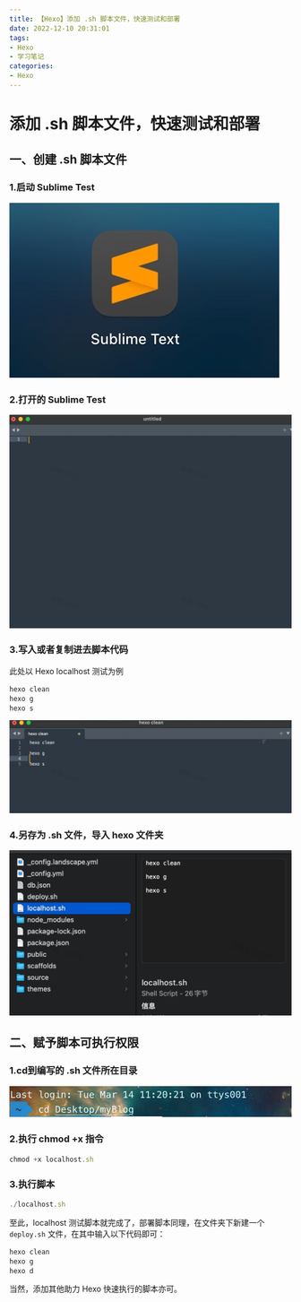 ```yaml
---
title: 【Hexo】添加 .sh 脚本文件，快速测试和部署
date: 2022-12-10 20:31:01
tags:
- Hexo
- 学习笔记
categories:
- Hexo
---
```


# 添加 .sh 脚本文件，快速测试和部署

## 一、创建 .sh 脚本文件

### 1.启动 Sublime Test

![](assets/16787755102992.jpg)

<!-- more -->

### 2.打开的 Sublime Test

![](assets/16787755213456.jpg)


### 3.写入或者复制进去脚本代码

此处以 Hexo localhost 测试为例

```js
hexo clean
hexo g
hexo s
```

![](assets/16787755345365.jpg)

### 4.另存为 .sh 文件，导入 hexo 文件夹

![](assets/16787755472530.jpg)

## 二、赋予脚本可执行权限

### 1.cd到编写的 .sh 文件所在目录

![](assets/16787755599104.jpg)

### 2.执行 chmod +x 指令

```js
chmod +x localhost.sh
```

### 3.执行脚本

```js
./localhost.sh
```

至此，localhost 测试脚本就完成了，部署脚本同理，在文件夹下新建一个 `deploy.sh` 文件，在其中输入以下代码即可：

```js
hexo clean
hexo g
hexo d
```

当然，添加其他助力 Hexo 快速执行的脚本亦可。